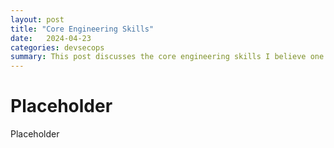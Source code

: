```yaml
---  
layout: post 
title: "Core Engineering Skills" 
date:   2024-04-23
categories: devsecops
summary: This post discusses the core engineering skills I believe one needs to excel.
---
```


# Placeholder

Placeholder